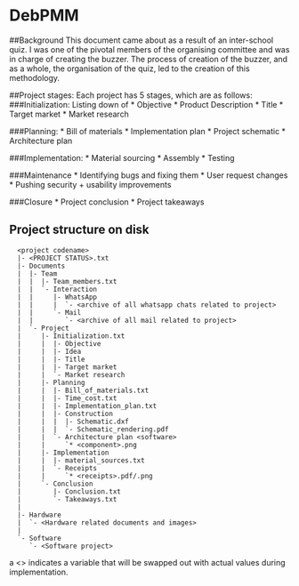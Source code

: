 # DebPMM

##Background
This document came about as a result of an inter-school quiz. I was one of the 
pivotal members of the organising committee and was in charge of creating the 
buzzer. The process of creation of the buzzer, and as a whole, the organisation 
of the quiz, led to the creation of this methodology.

##Project stages: 
Each project has 5 stages, which are as follows:
###Initialization:
    Listing down of
    * Objective
    * Product Description
    * Title
    * Target market
    * Market research

###Planning:
    * Bill of materials
    * Implementation plan
    * Project schematic
    * <software> Architecture plan

###Implementation:
    * Material sourcing
    * Assembly
    * Testing

###Maintenance
    * Identifying bugs and fixing them
    * User request changes
    * Pushing security + usability improvements

###Closure
    * Project conclusion
    * Project takeaways

## Project structure on disk
```
  <project codename>
  |- <PROJECT STATUS>.txt
  |- Documents
  |  |- Team
  |  |  |- Team_members.txt
  |  |  `- Interaction
  |  |     |- WhatsApp
  |  |     |  `- <archive of all whatsapp chats related to project>
  |  |     `- Mail
  |  |        `- <archive of all mail related to project>
  |  `- Project
  |     |- Initialization.txt
  |     |  |- Objective
  |     |  |- Idea
  |     |  |- Title
  |     |  |- Target market
  |     |  `- Market research
  |     |- Planning
  |     |  |- Bill_of_materials.txt
  |     |  |- Time_cost.txt
  |     |  |- Implementation_plan.txt
  |     |  |- Construction
  |     |  |  |- Schematic.dxf
  |     |  |  `- Schematic_rendering.pdf
  |     |  `- Architecture plan <software>
  |     |     `* <component>.png
  |     |- Implementation
  |     |  |- material_sources.txt
  |     |  `- Receipts
  |     |     `* <receipts>.pdf/.png
  |     `- Conclusion
  |        |- Conclusion.txt
  |        `- Takeaways.txt
  |
  |- Hardware
  |  `- <Hardware related documents and images>
  |
  `- Software
     `- <Software project>
```

a <> indicates a variable that will be swapped out with actual values during 
implementation.